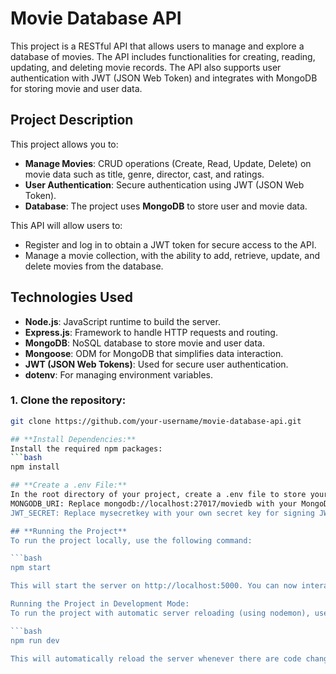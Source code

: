 # **Movie Database API**

This project is a RESTful API that allows users to manage and explore a database of movies. The API includes functionalities for creating, reading, updating, and deleting movie records. The API also supports user authentication with JWT (JSON Web Token) and integrates with MongoDB for storing movie and user data.

## **Project Description**

This project allows you to:
- **Manage Movies**: CRUD operations (Create, Read, Update, Delete) on movie data such as title, genre, director, cast, and ratings.
- **User Authentication**: Secure authentication using JWT (JSON Web Token).
- **Database**: The project uses **MongoDB** to store user and movie data.

This API will allow users to:
- Register and log in to obtain a JWT token for secure access to the API.
- Manage a movie collection, with the ability to add, retrieve, update, and delete movies from the database.

## **Technologies Used**
- **Node.js**: JavaScript runtime to build the server.
- **Express.js**: Framework to handle HTTP requests and routing.
- **MongoDB**: NoSQL database to store movie and user data.
- **Mongoose**: ODM for MongoDB that simplifies data interaction.
- **JWT (JSON Web Tokens)**: Used for secure user authentication.
- **dotenv**: For managing environment variables.


### 1. Clone the repository:
```bash
git clone https://github.com/your-username/movie-database-api.git

## **Install Dependencies:**
Install the required npm packages:
```bash
npm install

## **Create a .env File:**
In the root directory of your project, create a .env file to store your environment variables. This file will contain:
MONGODB_URI: Replace mongodb://localhost:27017/moviedb with your MongoDB URI if you're using a different MongoDB setup (e.g., MongoDB Atlas).
JWT_SECRET: Replace mysecretkey with your own secret key for signing JWT tokens

## **Running the Project**
To run the project locally, use the following command:

```bash
npm start

This will start the server on http://localhost:5000. You can now interact with the API through Postman or any HTTP client of your choice.

Running the Project in Development Mode:
To run the project with automatic server reloading (using nodemon), use the following command:

```bash
npm run dev

This will automatically reload the server whenever there are code changes.

